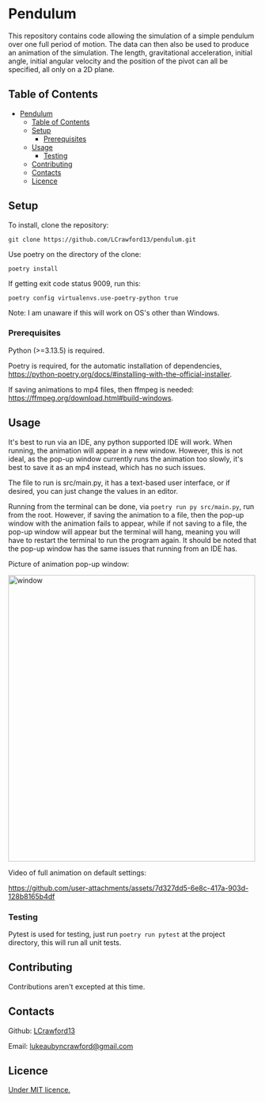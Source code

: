 # Pendulum
This repository contains code allowing the simulation of a simple pendulum over one full period of motion. The data can then also be used to produce an animation of the simulation. The length, gravitational acceleration, initial angle, initial angular velocity and the position of the pivot can all be specified, all only on a 2D plane.

## Table of Contents

- [Pendulum](#pendulum)
  - [Table of Contents](#table-of-contents)
  - [Setup](#setup)
    - [Prerequisites](#prerequisites)
  - [Usage](#usage)
    - [Testing](#testing)
  - [Contributing](#contributing)
  - [Contacts](#contacts)
  - [Licence](#licence)

## Setup

To install, clone the repository:
```shell
git clone https://github.com/LCrawford13/pendulum.git
```

Use poetry on the directory of the clone:
```shell
poetry install
```

If getting exit code status 9009, run this:
```shell
poetry config virtualenvs.use-poetry-python true
```

Note: I am unaware if this will work on OS's other than Windows.

### Prerequisites

Python (>=3.13.5) is required.

Poetry is required, for the automatic installation of dependencies, https://python-poetry.org/docs/#installing-with-the-official-installer. 

If saving animations to mp4 files, then ffmpeg is needed: https://ffmpeg.org/download.html#build-windows.

## Usage

It's best to run via an IDE, any python supported IDE will work. When running, the animation will appear in a new window. However, this is not ideal, as the pop-up window currently runs the animation too slowly, it's best to save it as an mp4 instead, which has no such issues.

The file to run is src/main.py, it has a text-based user interface, or if desired, you can just change the values in an editor.

Running from the terminal can be done, via `poetry run py src/main.py`, run from the root. However, if saving the animation to a file, then the pop-up window with the animation fails to appear, while if not saving to a file, the pop-up window will appear but the terminal will hang, meaning you will have to restart the terminal to run the program again. It should be noted that the pop-up window has the same issues that running from an IDE has.

Picture of animation pop-up window:

<img width="499" height="578" alt="window" src="https://github.com/user-attachments/assets/4bf0c436-5514-4a6d-9c28-046f82f8cc4a" />

Video of full animation on default settings:

https://github.com/user-attachments/assets/7d327dd5-6e8c-417a-903d-128b8165b4df

### Testing

Pytest is used for testing, just run `poetry run pytest` at the project directory, this will run all unit tests.

## Contributing

Contributions aren't excepted at this time.

## Contacts

Github: [LCrawford13](https://github.com/LCrawford13)

Email: lukeaubyncrawford@gmail.com

## Licence

[Under MIT licence.](licence.md)

